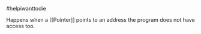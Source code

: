 #helpiwanttodie 

Happens when a [[Pointer]] points to an address the program does not have access too.